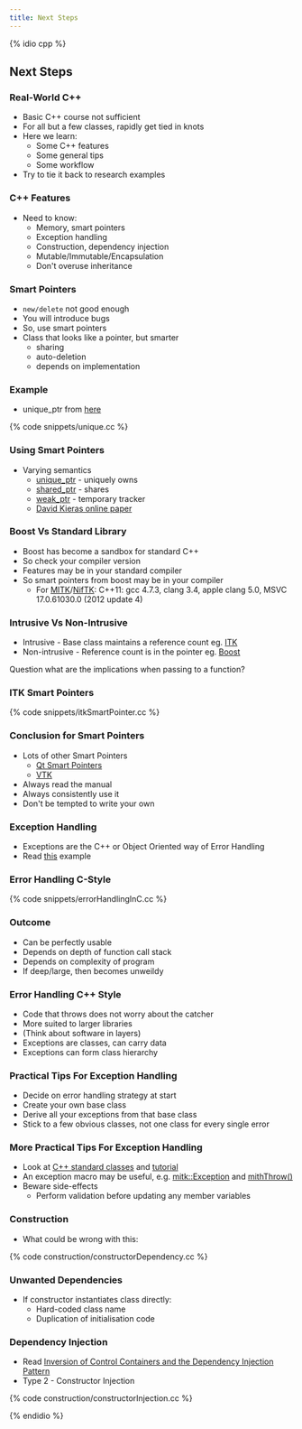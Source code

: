```yaml
---
title: Next Steps
---
```


{% idio cpp %}

## Next Steps

### Real-World C++

* Basic C++ course not sufficient
* For all but a few classes, rapidly get tied in knots
* Here we learn:
    * Some C++ features
    * Some general tips
    * Some workflow
* Try to tie it back to research examples


### C++ Features

* Need to know:
    * Memory, smart pointers
    * Exception handling
    * Construction, dependency injection
    * Mutable/Immutable/Encapsulation
    * Don't overuse inheritance


### Smart Pointers

* ```new/delete``` not good enough
* You will introduce bugs
* So, use smart pointers
* Class that looks like a pointer, but smarter
    * sharing
    * auto-deletion
    * depends on implementation


### Example

* unique_ptr from [here](http://en.cppreference.com/w/cpp/memory/unique_ptr)
 
{% code snippets/unique.cc %}


### Using Smart Pointers

* Varying semantics
    * [unique_ptr](http://en.cppreference.com/w/cpp/memory/unique_ptr) - uniquely owns
    * [shared_ptr](http://en.cppreference.com/w/cpp/memory/shared_ptr) - shares
    * [weak_ptr](http://en.cppreference.com/w/cpp/memory/weak_ptr) - temporary tracker
    * [David Kieras online paper](http://www.umich.edu/~eecs381/handouts/C++11_smart_ptrs.pdf)


### Boost Vs Standard Library

* Boost has become a sandbox for standard C++
* So check your compiler version
* Features may be in your standard compiler
* So smart pointers from boost may be in your compiler
    * For [MITK](http://www.mitk.org)/[NifTK](http://www.niftk.org): C++11: gcc 4.7.3, clang 3.4, apple clang 5.0, MSVC 17.0.61030.0 (2012 update 4)


### Intrusive Vs Non-Intrusive

* Intrusive - Base class maintains a reference count eg. [ITK](http://www.itk.org)
* Non-intrusive - Reference count is in the pointer eg. [Boost](http://www.boost.org)

Question what are the implications when passing to a function?


### ITK Smart Pointers

{% code snippets/itkSmartPointer.cc %}


### Conclusion for Smart Pointers

* Lots of other Smart Pointers
    * [Qt Smart Pointers](https://wiki.qt.io/Smart_Pointers)
    * [VTK](http://www.vtk.org/Wiki/VTK/Tutorials/SmartPointers)
* Always read the manual
* Always consistently use it
* Don't be tempted to write your own


### Exception Handling

* Exceptions are the C++ or Object Oriented way of Error Handling
* Read [this](https://msdn.microsoft.com/en-us/library/hh279678.aspx) example


### Error Handling C-Style

{% code snippets/errorHandlingInC.cc %}


### Outcome

* Can be perfectly usable
* Depends on depth of function call stack
* Depends on complexity of program
* If deep/large, then becomes unweildy


### Error Handling C++ Style

* Code that throws does not worry about the catcher
* More suited to larger libraries
* (Think about software in layers)
* Exceptions are classes, can carry data
* Exceptions can form class hierarchy


### Practical Tips For Exception Handling

* Decide on error handling strategy at start
* Create your own base class
* Derive all your exceptions from that base class
* Stick to a few obvious classes, not one class for every single error

### More Practical Tips For Exception Handling

* Look at [C++ standard classes](http://www.cplusplus.com/reference/exception/) and [tutorial](http://www.cplusplus.com/doc/tutorial/exceptions/)
* An exception macro may be useful, e.g. [mitk::Exception](https://github.com/MITK/MITK/blob/master/Modules/Core/include/mitkException.h) and [mithThrow()](https://github.com/MITK/MITK/blob/master/Modules/Core/include/mitkExceptionMacro.h)
* Beware side-effects
    * Perform validation before updating any member variables


### Construction

* What could be wrong with this:

{% code construction/constructorDependency.cc %}


### Unwanted Dependencies

* If constructor instantiates class directly:
    * Hard-coded class name
    * Duplication of initialisation code

### Dependency Injection

* Read [Inversion of Control Containers and the Dependency Injection Pattern](http://www.martinfowler.com/articles/injection.html)
* Type 2 - Constructor Injection

{% code construction/constructorInjection.cc %}





{% endidio %}
